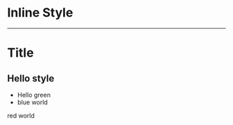 # Inline Style

---

# Title

## Hello style

- Hello <span class="green" >green</span>
- <span  class='blue'>blue</span> world

<span class=" red">red</span> world
